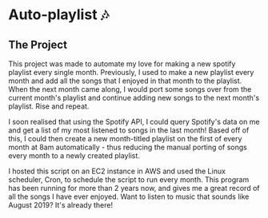 # Auto-playlist :notes:

## The Project

This project was made to automate my love for making a new spotify playlist every single month. Previously, I used to make a new playlist every month and add all the songs that I enjoyed in that month to the playlist. When the next month came along, I would port some songs over from the current month's playlist and continue adding new songs to the next month's playlist. Rise and repeat.

I soon realised that using the Spotify API, I could query Spotify's data on me and get a list of my most listened to songs in the last month! Based off of this, I could then create a new month-titled playlist on the first of every month at 8am automatically - thus reducing the manual porting of songs every month to a newly created playlist. 

I hosted this script on an EC2 instance in AWS and used the Linux scheduler, Cron, to schedule the script to run every month. This program has been running for more than 2 years now, and gives me a great record of all the songs I have ever enjoyed. Want to listen to music that sounds like August 2019? It's already there! 
